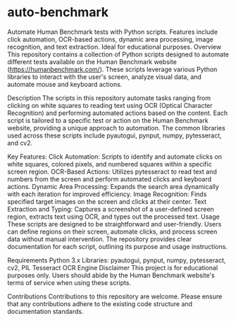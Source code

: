 # auto-benchmark
Automate Human Benchmark tests with Python scripts. Features include click automation, OCR-based actions, dynamic area processing, image recognition, and text extraction. Ideal for educational purposes.
Overview
This repository contains a collection of Python scripts designed to automate different tests available on the Human Benchmark website (https://humanbenchmark.com/). These scripts leverage various Python libraries to interact with the user's screen, analyze visual data, and automate mouse and keyboard actions.

Description
The scripts in this repository automate tasks ranging from clicking on white squares to reading text using OCR (Optical Character Recognition) and performing automated actions based on the content. Each script is tailored to a specific test or action on the Human Benchmark website, providing a unique approach to automation. The common libraries used across these scripts include pyautogui, pynput, numpy, pytesseract, and cv2.

Key Features:
Click Automation: Scripts to identify and automate clicks on white squares, colored pixels, and numbered squares within a specific screen region.
OCR-Based Actions: Utilizes pytesseract to read text and numbers from the screen and perform automated clicks and keyboard actions.
Dynamic Area Processing: Expands the search area dynamically with each iteration for improved efficiency.
Image Recognition: Finds specified target images on the screen and clicks at their center.
Text Extraction and Typing: Captures a screenshot of a user-defined screen region, extracts text using OCR, and types out the processed text.
Usage
These scripts are designed to be straightforward and user-friendly. Users can define regions on their screen, automate clicks, and process screen data without manual intervention. The repository provides clear documentation for each script, outlining its purpose and usage instructions.

Requirements
Python 3.x
Libraries: pyautogui, pynput, numpy, pytesseract, cv2, PIL
Tesseract OCR Engine
Disclaimer
This project is for educational purposes only. Users should abide by the Human Benchmark website's terms of service when using these scripts.

Contributions
Contributions to this repository are welcome. Please ensure that any contributions adhere to the existing code structure and documentation standards.
